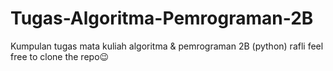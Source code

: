 # Tugas-Algoritma-Pemrograman-2B
Kumpulan tugas mata kuliah algoritma & pemrograman 2B (python) rafli
feel free to clone the repo😉
